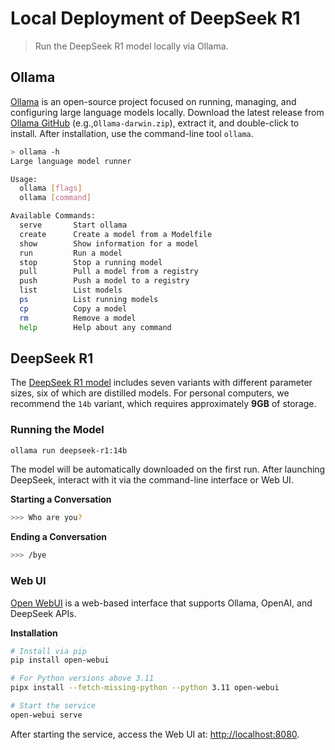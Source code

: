 # Local Deployment of DeepSeek R1

> Run the DeepSeek R1 model locally via Ollama.


## Ollama

[Ollama](https://github.com/ollama/ollama) is an open-source project focused on running, managing, and configuring large language models locally. Download the latest release from [Ollama GitHub](https://github.com/ollama/ollama/releases) (e.g.,`Ollama-darwin.zip`), extract it, and double-click to install. After installation, use the command-line tool `ollama`.


```bash
> ollama -h
Large language model runner

Usage:
  ollama [flags]
  ollama [command]

Available Commands:
  serve       Start ollama
  create      Create a model from a Modelfile
  show        Show information for a model
  run         Run a model
  stop        Stop a running model
  pull        Pull a model from a registry
  push        Push a model to a registry
  list        List models
  ps          List running models
  cp          Copy a model
  rm          Remove a model
  help        Help about any command
```

## DeepSeek R1

The [DeepSeek R1 model](https://ollama.com/library/deepseek-r1) includes seven variants with different parameter sizes, six of which are distilled models. For personal computers, we recommend the `14b` variant, which requires approximately **9GB** of storage.

### Running the Model


```bash
ollama run deepseek-r1:14b
```

The model will be automatically downloaded on the first run. After launching DeepSeek, interact with it via the command-line interface or Web UI.

**Starting a Conversation**


```bash
>>> Who are you?
```

**Ending a Conversation**


```bash
>>> /bye
```

### Web UI

[Open WebUI](https://github.com/open-webui/open-webui) is a web-based interface that supports Ollama, OpenAI, and DeepSeek APIs.

**Installation**


```bash
# Install via pip
pip install open-webui

# For Python versions above 3.11
pipx install --fetch-missing-python --python 3.11 open-webui

# Start the service
open-webui serve
```

After starting the service, access the Web UI at: [http://localhost:8080](http://localhost:8080/).